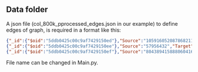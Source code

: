 ## Data folder

A json file (col_800k_pprocessed_edges.json in our example) to define edges of graph, is required in a format like this:

```json
{"_id":{"$oid":"5ddb0425c00c9af7429150ed"},"Source":"1059160520878682112","Target":"1951978380"}
{"_id":{"$oid":"5ddb0425c00c9af7429150ee"},"Source":"57956432","Target":"1951978380"}
{"_id":{"$oid":"5ddb0425c00c9af7429150ef"},"Source":"804389415888060416","Target":"1951978380"}
```

File name can be changed in Main.py.